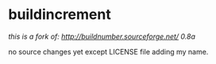 buildincrement
==============

*this is a fork of: http://buildnumber.sourceforge.net/ 0.8a*


no source changes yet except LICENSE file adding my name.
